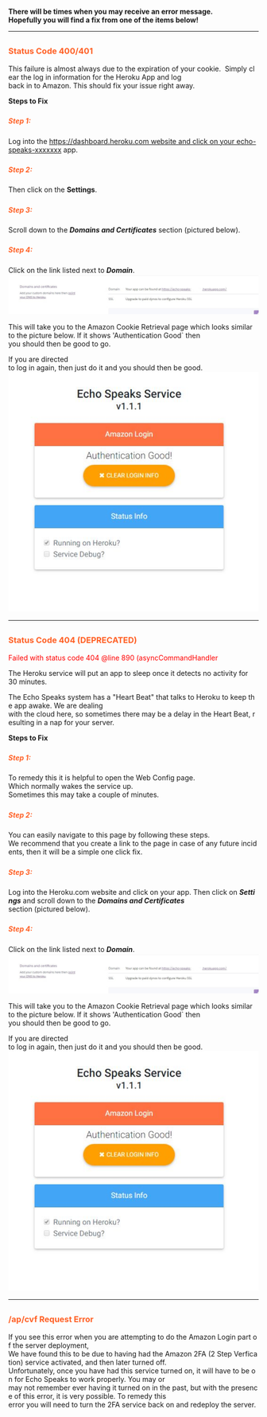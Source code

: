 **There will be times when you may receive an error message. 
Hopefully you will find a fix from one of the items below!**

---
## <h3 style="color: #FF6025;">Status Code 400/401</h3>

<p>This failure is almost always due to the expiration of your cookie.  Simply clear the log in information for the Heroku App and log back in to Amazon. This should fix your issue right away.</p>

**Steps to Fix**

##### <h5 style="color: #FF6025;">Step 1:</h5>
Log into the https://dashboard.heroku.com website and click on your echo-speaks-xxxxxxx app.

##### <h5 style="color: #FF6025;">Step 2:</h5>
Then click on the **Settings**.

##### <h5 style="color: #FF6025;">Step 3:</h5>
Scroll down to the ***Domains and Certificates*** section (pictured below).

##### <h5 style="color: #FF6025;">Step 4:</h5>
Click on the link listed next to ***Domain***.  
![](/static/img/TS-8.JPG)

This will take you to the Amazon Cookie Retrieval page which looks similar to the picture below.
If it shows 'Authentication Good` then you should then be good to go.

If you are directed to log in again, then just do it and you should then be good.  
![](/static/img/TS-9.JPG)


---
## <h3 style="color: #FF6025;">Status Code 404 (DEPRECATED)</h3>

<p style="color: red;">Failed with status code 404 @line 890 (asyncCommandHandler</p>

  The Heroku service will put an app to sleep once it detects no activity for 30 minutes. 

The Echo Speaks system has a "Heart Beat" that talks to Heroku to keep the app awake. We are dealing with the cloud here, so sometimes there may be a delay in the Heart Beat, resulting in a nap for your server.

**Steps to Fix**

##### <h5 style="color: #FF6025;">Step 1:</h5>
To remedy this it is helpful to open the Web Config page. Which normally wakes the service up.  Sometimes this may take a couple of minutes. 

##### <h5 style="color: #FF6025;">Step 2:</h5>
You can easily navigate to this page by following these steps. We recommend that you create a link to the page in case of any future incidents, then it will be a simple one click fix.

##### <h5 style="color: #FF6025;">Step 3:</h5>
Log into the Heroku.com website and click on your app. Then click on ***Settings*** and scroll down to the ***Domains and Certificates*** section (pictured below). 

##### <h5 style="color: #FF6025;">Step 4:</h5>
Click on the link listed next to ***Domain***.  
![](/static/img/TS-8.JPG)

This will take you to the Amazon Cookie Retrieval page which looks similar to the picture below.
If it shows 'Authentication Good` then you should then be good to go.

If you are directed to log in again, then just do it and you should then be good.  
![](/static/img/TS-9.JPG)

---
## <h3 style="color: #FF6025;">/ap/cvf Request Error</h3>

If you see this error when you are attempting to do the Amazon Login part of the server deployment, We have found this to be due to having had the Amazon 2FA (2 Step Verfication) service activated, and then later turned off.
Unfortunately, once you have had this service turned on, it will have to be on for Echo Speaks to work properly. You may or may not remember ever having it turned on in the past, but with the presence of this error, it is very possible. To remedy this error you will need to turn the 2FA service back on and redeploy the server.
